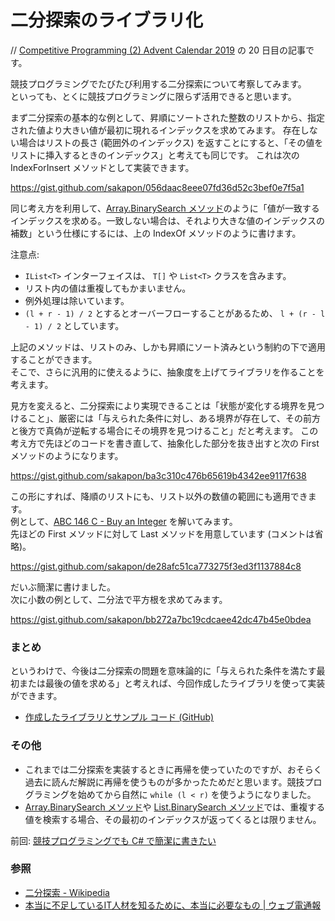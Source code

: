 # 二分探索のライブラリ化
// [Competitive Programming (2) Advent Calendar 2019](https://adventar.org/calendars/4587) の 20 日目の記事です。

競技プログラミングでたびたび利用する二分探索について考察してみます。  
といっても、とくに競技プログラミングに限らず活用できると思います。

まず二分探索の基本的な例として、昇順にソートされた整数のリストから、指定された値より大きい値が最初に現れるインデックスを求めてみます。
存在しない場合はリストの長さ (範囲外のインデックス) を返すことにすると、「その値をリストに挿入するときのインデックス」と考えても同じです。
これは次の IndexForInsert メソッドとして実装できます。

https://gist.github.com/sakapon/056daac8eee07fd36d52c3bef0e7f5a1

同じ考え方を利用して、[Array.BinarySearch メソッド](https://docs.microsoft.com/ja-jp/dotnet/api/system.array.binarysearch)のように「値が一致するインデックスを求める。一致しない場合は、それより大きな値のインデックスの補数」という仕様にするには、上の IndexOf メソッドのように書けます。

注意点:
- `IList<T>` インターフェイスは、 `T[]` や `List<T>` クラスを含みます。
- リスト内の値は重複してもかまいません。
- 例外処理は除いています。
- `(l + r - 1) / 2` とするとオーバーフローすることがあるため、 `l + (r - l - 1) / 2` としています。

上記のメソッドは、リストのみ、しかも昇順にソート済みという制約の下で適用することができます。  
そこで、さらに汎用的に使えるように、抽象度を上げてライブラリを作ることを考えます。

見方を変えると、二分探索により実現できることは「状態が変化する境界を見つけること」、厳密には「与えられた条件に対し、ある境界が存在して、その前方と後方で真偽が逆転する場合にその境界を見つけること」だと考えます。
この考え方で先ほどのコードを書き直して、抽象化した部分を抜き出すと次の First メソッドのようになります。

https://gist.github.com/sakapon/ba3c310c476b65619b4342ee9117f638

この形にすれば、降順のリストにも、リスト以外の数値の範囲にも適用できます。  
例として、[ABC 146 C - Buy an Integer](https://atcoder.jp/contests/abc146/tasks/abc146_c) を解いてみます。  
先ほどの First メソッドに対して Last メソッドを用意しています (コメントは省略)。

https://gist.github.com/sakapon/de28afc51ca773275f3ed3f1137884c8

だいぶ簡潔に書けました。  
次に小数の例として、二分法で平方根を求めてみます。

https://gist.github.com/sakapon/bb272a7bc19cdcaee42dc47b45e0bdea

### まとめ
というわけで、今後は二分探索の問題を意味論的に「与えられた条件を満たす最初または最後の値を求める」と考えれば、今回作成したライブラリを使って実装ができます。
- [作成したライブラリとサンプル コード (GitHub)](https://github.com/sakapon/Samples-2019/tree/master/AlgorithmSample)

### その他
- これまでは二分探索を実装するときに再帰を使っていたのですが、おそらく過去に読んだ解説に再帰を使うものが多かったためだと思います。競技プログラミングを始めてから自然に `while (l < r)` を使うようになりました。
- [Array.BinarySearch メソッド](https://docs.microsoft.com/ja-jp/dotnet/api/system.array.binarysearch)や [List<T>.BinarySearch メソッド](https://docs.microsoft.com/ja-jp/dotnet/api/system.collections.generic.list-1.binarysearch)では、重複する値を検索する場合、その最初のインデックスが返ってくるとは限りません。

前回: [競技プログラミングでも C# で簡潔に書きたい](../Languages/CSharp/Competitive-Short-Code.md)

### 参照
- [二分探索 - Wikipedia](https://bit.ly/2Ssg0dx)
- [本当に不足しているIT人材を知るために、本当に必要なもの | ウェブ電通報](https://dentsu-ho.com/articles/6878)
